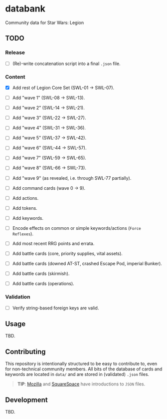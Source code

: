 # databank

Community data for Star Wars: Legion

## TODO

### Release

- [ ] (Re)-write concatenation script into a final `.json` file.

### Content

- [x] Add rest of Legion Core Set (SWL-01 -> SWL-07).

- [ ] Add "wave 1" (SWL-08 -> SWL-13).
- [ ] Add "wave 2" (SWL-14 -> SWL-21).
- [ ] Add "wave 3" (SWL-22 -> SWL-27).
- [ ] Add "wave 4" (SWL-31 -> SWL-36).
- [ ] Add "wave 5" (SWL-37 -> SWL-42).
- [ ] Add "wave 6" (SWL-44 -> SWL-57).
- [ ] Add "wave 7" (SWL-59 -> SWL-65).
- [ ] Add "wave 8" (SWL-66 -> SWL-73).
- [ ] Add "wave 9" (as revealed, i.e. through SWL-77 partially).

- [ ] Add command cards (wave 0 -> 9).

- [ ] Add actions.
- [ ] Add tokens.
- [ ] Add keywords.

- [ ] Encode effects on common or simple keywords/actions (`Force Reflexes`).

- [ ] Add most recent RRG points and errata.

- [ ] Add battle cards (core, priority supplies, vital assets).
- [ ] Add battle cards (downed AT-ST, crashed Escape Pod, imperial Bunker).
- [ ] Add battle cards (skirmish).
- [ ] Add battle cards (operations).

### Validation

- [ ] Verify string-based foreign keys are valid.

## Usage

TBD.

## Contributing

This repository is intentionally structured to be easy to contribute to, even
for non-technical community members. All bits of the database of cards and
keywords are located in `data/` and are stored in (validated) `.json` files.

> **TIP**: [Mozilla][] and [SquareSpace][] have introductions to `JSON` files.

[mozilla]: https://developer.mozilla.org/en-US/docs/Learn/JavaScript/Objects/JSON
[squarespace]: https://developers.squarespace.com/what-is-json

## Development

TBD.
